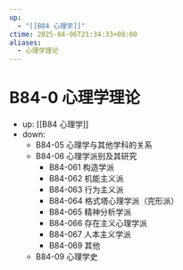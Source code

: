 ```yaml
---
up:
  - "[[B84 心理学]]"
ctime: 2025-04-06T21:34:33+08:00
aliases:
  - 心理学理论
---
```


# B84-0 心理学理论

- up: [[B84 心理学]]
- down:	
	- B84-05 心理学与其他学科的关系
	- B84-06 心理学派别及其研究
		- B84-061 构造学派
		- B84-062 机能主义派
		- B84-063 行为主义派
		- B84-064 格式塔心理学派（完形派）
		- B84-065 精神分析学派
		- B84-066 存在主义心理学派
		- B84-067 人本主义学派
		- B84-069 其他
	- B84-09 心理学史
	
